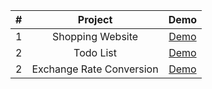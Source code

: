 |  #  |         Project          |                       Demo                       |
| :-: | :----------------------: | :----------------------------------------------: |
|  1  |     Shopping Website     |  [Demo](https://github.com/ZHANYIRU/react-1214)  |
|  2  |        Todo List         |  [Demo](https://zhanyiru.github.io/redux-todo/)  |
|  2  | Exchange Rate Conversion | [Demo](https://github.com/ZHANYIRU/node-express) |
